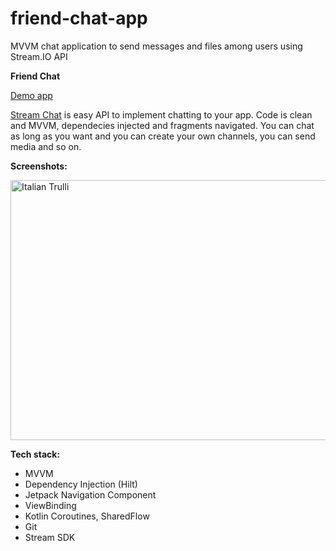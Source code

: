 # friend-chat-app
MVVM chat application to send messages and files among users using Stream.IO API 

**Friend Chat**

<a href="https://github.com/raheemadamboev/friend-chat-app/blob/master/app-debug.apk">Demo app</a>

<a href="https://getstream.io/chat/">Stream Chat</a> is easy API to implement chatting to your app. Code is clean and MVVM, dependecies injected and fragments navigated. You can chat as long as you want and you can create your own channels, you can send media and so on.

**Screenshots:**

<img src="https://github.com/raheemadamboev/friend-chat-app/blob/master/Friend%20Chat.jpg" alt="Italian Trulli" width="869" height="416">

**Tech stack:**

- MVVM
- Dependency Injection (Hilt)
- Jetpack Navigation Component
- ViewBinding
- Kotlin Coroutines, SharedFlow
- Git
- Stream SDK
